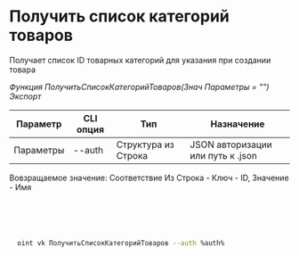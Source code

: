 ﻿---
sidebar_position: 1
---

# Получить список категорий товаров
 Получает список ID товарных категорий для указания при создании товара


*Функция ПолучитьСписокКатегорийТоваров(Знач Параметры = "") Экспорт*

  | Параметр | CLI опция | Тип | Назначение |
  |-|-|-|-|
  | Параметры | --auth | Структура из Строка | JSON авторизации или путь к .json |

  
  Вовзращаемое значение:   Соответствие Из Строка - Ключ - ID, Значение - Имя

```bsl title="Пример кода"
	

	
```

```sh title="Пример команд CLI"
    
  oint vk ПолучитьСписокКатегорийТоваров --auth %auth%

```


```json title="Результат"



```
